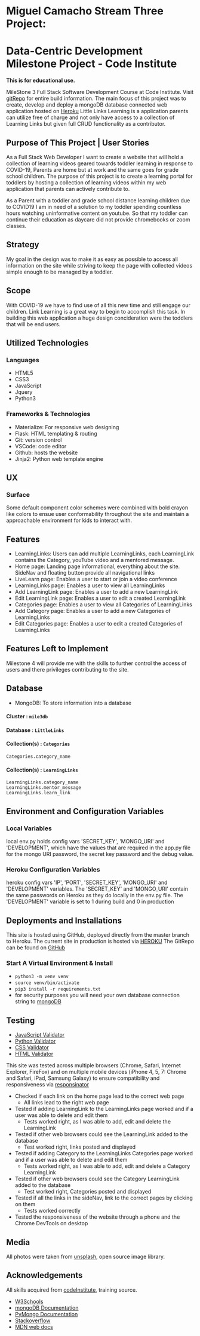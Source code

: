 # Miguel Camacho Stream Three Project: 
# Data-Centric Development Milestone Project - Code Institute 
**This is for educational use.**

MileStone 3 Full Stack Software Development Course at Code Institute. Visit [gitRepo](https://github.com/MACmidiDEV/MCAMACHO-DataCentric-CIM3) for entire build information. The main focus of this project was to create, develop and deploy a mongoDB database connected web application hosted on [Heroku](https://little-links-learning.herokuapp.com/) Little Links Learning is a application parents can utilize free of charge and not only have access to a collection of Learning Links but given full CRUD functionality as a contributor.

## Purpose of This Project | User Stories
As a Full Stack Web Developer I want to create a website that will hold a collection of learning videos geared towards toddler learning in response to COVID-19, Parents are home but at work and the same goes for grade school children. The purpose of this project is to create a learning portal for toddlers by hosting a collection of learning videos within my web application that parents can actively contribute to.

As a Parent with a toddler and grade school distance learning children due to COVID19 I am in need of a solution to my toddler spending countless hours watching uninformative content on youtube.
So that my toddler can continue their education as daycare did not provide chromebooks or zoom classes.

## Strategy
My goal in the design was to make it as easy as possible to access all information on the site while striving to keep the page with collected videos simple enough to be managed by a toddler.

## Scope
With COVID-19 we have to find use of all this new time and still engage our children. Link Learning is a great way to begin to accomplish this task. In building this web application a huge design concideration were the toddlers that will be end users.

## Utilized Technologies
### Languages
- HTML5
- CSS3 
- JavaScript
- Jquery
- Python3

### Frameworks & Technologies
- Materialize: For responsive web designing 
- Flask: HTML templating & routing
- Git: version control
- VSCode: code editor
- Github: hosts the website
- Jinja2: Python web template engine

## UX
### Surface
Some default component color schemes were combined with bold crayon like colors to ensue user conformability throughout the site 
and maintain a approachable environment for kids to interact with.

## Features
- LearningLinks: Users can add multiple LearningLinks, each LearningLink contains the Category, youTube video and a mentored message.
- Home page: Landing page informational, everything about the site. SideNav and floating button provide all navigational links
- LiveLearn page: Enables a user to start or join a video conference
- LearningLinks page: Enables a user to view all LearningLinks
- Add LearningLink page: Enables a user to add a new LearningLink
- Edit LearningLink page: Enables a user to edit a created LearningLink
- Categories page: Enables a user to view all Categories of LearningLinks
- Add Category page: Enables a user to add a new Categories of LearningLinks
- Edit Categories page: Enables a user to edit a created Categories of LearningLinks

## Features Left to Implement
Milestone 4 will provide me with the skills to further control the access of users and there privileges contributing to the site. 

## Database
- MongoDB: To store information into a database
#### Cluster : `mile3db`
#### Database : `LittleLinks`
#### Collection(s) : `Categories`
    Categories.category_name
#### Collection(s) : `LearningLinks`
    LearningLinks.category_name
    LearningLinks.mentor_message
    LearningLinks.learn_link
## Environment and Configuration Variables
### Local Variables
local env.py holds config vars 'SECRET_KEY', 'MONGO_URI' and 'DEVELOPMENT', which have the values that are required in the app.py file for the mongo URI password, the secret key password and the debug value.

### Heroku Configuration Variables
heroku config vars 'IP', 'PORT', 'SECRET_KEY', 'MONGO_URI' and 'DEVELOPMENT' variables. The 'SECRET_KEY' and 'MONGO_URI' contain the same passwords on Heroku as they do locally in the env.py file. The 'DEVELOPMENT' variable is set to 1 during build and 0 in production

## Deployments and Installations
This site is hosted using GitHub, deployed directly from the master branch to Heroku.
The current site in production is hosted via [HEROKU](https://little-links-learning.herokuapp.com)
The GitRepo can be found on [GitHub](https://github.com/MACmidiDEV/MCAMACHO-DataCentric-CIM3)
### Start A Virtual Environment & Install
- `python3 -m venv venv`
- `source venv/bin/activate`
- `pip3 install -r requirements.txt`
- for security purposes you will need your own database connection string to [mongoDB](https://docs.mongodb.com/manual/reference/connection-string/)

## Testing
- [JavaScript Validator](https://jshint.com/)
- [Python Validator](http://pep8online.com/)
- [CSS Validator](http://csslint.net/)
- [HTML Validator](https://www.freeformatter.com/html-validator.html)

This site was tested across multiple browsers (Chrome, Safari, Internet Explorer, FireFox) and on multiple mobile devices (iPhone 4, 5, 7: Chrome and Safari, iPad, Samsung Galaxy) to ensure compatibility and responsiveness via [responsinator](https://www.responsinator.com/)

- Checked if each link on the home page lead to the correct web page
    - All links lead to the right web page
- Tested if adding LearningLink to the LearningLinks page worked and if a user was able to delete and edit them
    - Tests worked right, as I was able to add, edit and delete the LearningLink
- Tested if other web browsers could see the LearningLink added to the database
    - Test worked right, links posted and displayed    
- Tested if adding Category to the LearningLinks Categories page worked and if a user was able to delete and edit them
    - Tests worked right, as I was able to add, edit and delete a Category LearningLink
- Tested if other web browsers could see the Category LearningLink added to the database
    - Test worked right, Categories posted and displayed
- Tested if all the links in the sideNav, link to the correct pages by clicking on them
    - Tests worked correctly    
- Tested the responsiveness of the website through a phone and the Chrome DevTools on desktop 

## Media
All photos were taken from [unsplash](https://www.unsplash.com/), open source image library.

## Acknowledgements
All skills acquired from [codeInstitute](https://codeinstitute.net/), training source.
- [W3Schools](https://www.w3schools.com/python/python.asp)
- [mongoDB Documentation](https://docs.mongodb.com/manual/reference/method/db.collection/)
- [PyMongo Documentation](https://api.mongodb.com/python/current/api/pymongo/collection.html)
- [Stackoverflow](https://stackoverflow.com/)
- [MDN web docs](https://developer.mozilla.org/en-US/docs/Web/JavaScript/)
